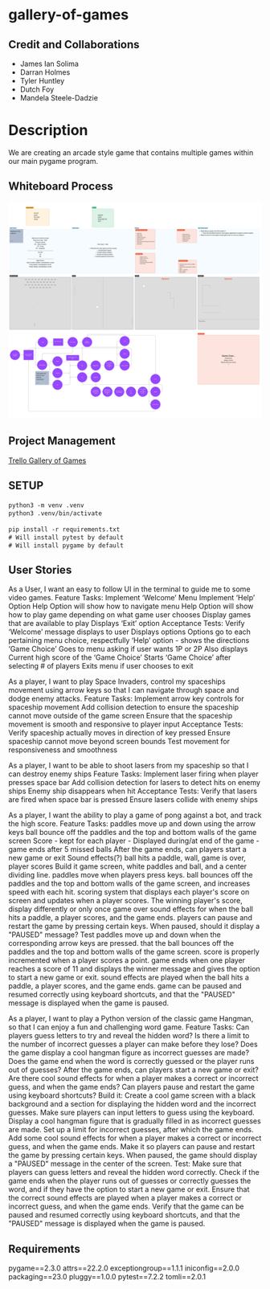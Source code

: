 # gallery-of-games

## Credit and Collaborations

- James Ian Solima
- Darran Holmes
- Tyler Huntley
- Dutch Foy
- Mandela Steele-Dadzie

# Description
We are creating an arcade style game that contains multiple games within our main pygame program.

## Whiteboard Process
![gallery of games wireframe](team-agreement/Wireframe_Gallery_of_Games.jpg)

## Project Management
[Trello Gallery of Games](https://trello.com/invite/b/LdzZM5iA/ATTI95625f9015f7b008a888cf1edde70ac6CBECCA49/401-midterm)

## SETUP
```
python3 -m venv .venv
python3 .venv/bin/activate

pip install -r requirements.txt
# Will install pytest by default
# Will install pygame by default
```

## User Stories
As a User, I want an easy to follow UI in the terminal to guide me to some video games.
Feature Tasks:
Implement ‘Welcome’ Menu
Implement ‘Help’ Option
Help Option will show how to navigate menu
Help Option will show how to play game depending on what game user chooses
Display games that are available to play 
Displays ‘Exit’ option
Acceptance Tests:
Verify ‘Welcome’ message displays to user
Displays options
Options go to each pertaining menu choice, respectfully
‘Help’ option - shows the directions
‘Game Choice’ 
Goes to menu asking if user wants 1P or 2P 
Also displays Current high score of the ‘Game Choice’
Starts ‘Game Choice’ after selecting # of players 
Exits menu if user chooses to exit

As a player, I want to play Space Invaders, control my spaceships movement using arrow keys so that I can navigate through space and dodge enemy attacks.
Feature Tasks:
Implement arrow key controls for spaceship movement
Add collision detection to ensure the spaceship cannot move outside of the game screen
Ensure that the spaceship movement is smooth and responsive to player input
Acceptance Tests:
Verify spaceship actually moves in direction of key pressed
Ensure spaceship cannot move beyond screen bounds
Test movement for responsiveness and smoothness

As a player, I want to be able to shoot lasers from my spaceship so that I can destroy enemy ships
Feature Tasks:
Implement laser firing when player presses space bar
Add collision detection for lasers to detect hits on enemy ships
Enemy ship disappears when hit
Acceptance Tests:
Verify that lasers are fired when space bar is pressed
Ensure lasers collide with enemy ships

As a player, I want the ability to play a game of pong against a bot, and track the high score.
Feature Tasks:
paddles move up and down using the arrow keys
ball bounce off the paddles and the top and bottom walls of the game screen
Score - kept for each player - Displayed during/at end of the game - game ends after 5 missed balls
After the game ends, can players start a new game or exit
Sound effects(?) ball hits a paddle, wall, game is over, player scores
Build it
game screen, white paddles and ball, and a center dividing line.
paddles move when players press keys.
ball bounces off the paddles and the top and bottom walls of the game screen, and increases speed with each hit.
scoring system that displays each player's score on screen and updates when a player scores. The winning player's score, display differently or only once game over
sound effects for when the ball hits a paddle, a player scores, and the game ends.
players can pause and restart the game by pressing certain keys. When paused, should it display a "PAUSED" message?
Test
paddles move up and down when the corresponding arrow keys are pressed.
that the ball bounces off the paddles and the top and bottom walls of the game screen.
score is properly incremented when a player scores a point.
game ends when one player reaches a score of 11 and displays the winner message and gives the option to start a new game or exit.
sound effects are played when the ball hits a paddle, a player scores, and the game ends.
game can be paused and resumed correctly using keyboard shortcuts, and that the "PAUSED" message is displayed when the game is paused.

As a player, I want to play a Python version of the classic game Hangman, so that I can enjoy a fun and challenging word game.
Feature Tasks:
Can players guess letters to try and reveal the hidden word?
Is there a limit to the number of incorrect guesses a player can make before they lose?
Does the game display a cool hangman figure as incorrect guesses are made?
Does the game end when the word is correctly guessed or the player runs out of guesses? After the game ends, can players start a new game or exit?
Are there cool sound effects for when a player makes a correct or incorrect guess, and when the game ends?
Can players pause and restart the game using keyboard shortcuts?
Build it:
Create a cool game screen with a black background and a section for displaying the hidden word and the incorrect guesses.
Make sure players can input letters to guess using the keyboard.
Display a cool hangman figure that is gradually filled in as incorrect guesses are made.
Set up a limit for incorrect guesses, after which the game ends.
Add some cool sound effects for when a player makes a correct or incorrect guess, and when the game ends.
Make it so players can pause and restart the game by pressing certain keys. When paused, the game should display a "PAUSED" message in the center of the screen.
Test:
Make sure that players can guess letters and reveal the hidden word correctly.
Check if the game ends when the player runs out of guesses or correctly guesses the word, and if they have the option to start a new game or exit.
Ensure that the correct sound effects are played when a player makes a correct or incorrect guess, and when the game ends.
Verify that the game can be paused and resumed correctly using keyboard shortcuts, and that the "PAUSED" message is displayed when the game is paused.

## Requirements
pygame==2.3.0
attrs==22.2.0
exceptiongroup==1.1.1
iniconfig==2.0.0
packaging==23.0
pluggy==1.0.0
pytest==7.2.2
tomli==2.0.1